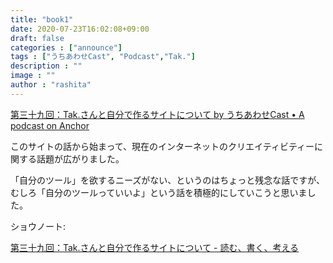 ```yaml
---
title: "book1"
date: 2020-07-23T16:02:08+09:00
draft: false
categories : ["announce"]
tags : ["うちあわせCast", "Podcast","Tak."]
description : ""
image : ""
author : "rashita"
---
```


[第三十九回：Tak.さんと自分で作るサイトについて by うちあわせCast • A podcast on Anchor](https://anchor.fm/rashita/episodes/Tak-eh4dll)

このサイトの話から始まって、現在のインターネットのクリエイティビティーに関する話題が広がりました。

「自分のツール」を欲するニーズがない、というのはちょっと残念な話ですが、むしろ「自分のツールっていいよ」という話を積極的にしていこうと思いました。

ショウノート:

[第三十九回：Tak.さんと自分で作るサイトについて - 読む、書く、考える](https://scrapbox.io/thinkandcreateteck/%E7%AC%AC%E4%B8%89%E5%8D%81%E4%B9%9D%E5%9B%9E%EF%BC%9ATak.%E3%81%95%E3%82%93%E3%81%A8%E8%87%AA%E5%88%86%E3%81%A7%E4%BD%9C%E3%82%8B%E3%82%B5%E3%82%A4%E3%83%88%E3%81%AB%E3%81%A4%E3%81%84%E3%81%A6)